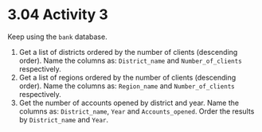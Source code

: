 # 3.04 Activity 3

Keep using the `bank` database.

1. Get a list of districts ordered by the number of clients (descending order). Name the columns as: `District_name` and `Number_of_clients` respectively.
2. Get a list of regions ordered by the number of clients (descending order). Name the columns as: `Region_name` and `Number_of_clients` respectively.
3. Get the number of accounts opened by district and year. Name the columns as: `District_name`, `Year` and `Accounts_opened`. Order the results by `District_name` and `Year`.
